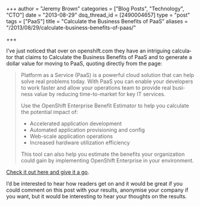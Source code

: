 +++
author = "Jeremy Brown"
categories = ["Blog Posts", "Technology", "CTO"]
date = "2013-08-29"
dsq_thread_id = [2490004657]
type = "post"
tags = ["PaaS"]
title = "Calculate the Business Benefits of PaaS"
aliases = "/2013/08/29/calculate-business-benefits-of-paas/"

+++

I’ve just noticed that over on openshift.com they have an intrigu­ing cal­cu­la­tor that claims to Cal­cu­late the Busi­ness Ben­e­fits of PaaS and to gen­er­ate a dol­lar value for mov­ing to PaaS, quot­ing directly from the page:

> Plat­form as a Ser­vice (PaaS) is a pow­er­ful cloud solu­tion that can help solve real prob­lems today. With PaaS you can enable your devel­op­ers to work faster and allow your oper­a­tions team to pro­vide real busi­ness value by reduc­ing time-to-market for key IT services.
>
> Use the Open­Shift Enter­prise Ben­e­fit Esti­ma­tor to help you cal­cu­late the poten­tial impact of:
>
> * Accel­er­ated appli­ca­tion development
> * Auto­mated appli­ca­tion pro­vi­sion­ing and config
> * Web-scale appli­ca­tion operations
> * Increased hard­ware uti­liza­tion efficiency
>
> This tool can also help you esti­mate the ben­e­fits your orga­ni­za­tion could gain by imple­ment­ing Open­Shift Enter­prise in your environment.

[Check it out here and give it a go][1].

I’d be inter­ested to hear how read­ers get on and it would be great if you could com­ment on this post with your results, anonymise your com­pany if you want, but it would be inter­est­ing to hear your thoughts on the results.

 [1]: https://www.openshift.com/enterprise-paas/paas-demo-and-benefits-estimator
